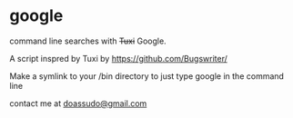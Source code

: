 # google

command line searches with ~~Tuxi~~ Google.

A script inspred by Tuxi by https://github.com/Bugswriter/

Make a symlink to your /bin directory to just type google in the command line

contact me at doassudo@gmail.com
